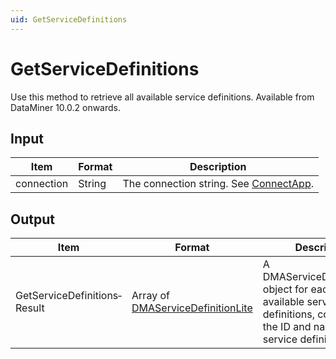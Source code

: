 ```yaml
---
uid: GetServiceDefinitions
---
```


# GetServiceDefinitions

Use this method to retrieve all available service definitions. Available from DataMiner 10.0.2 onwards.

## Input

| Item       | Format | Description                                                                          |
|------------|--------|--------------------------------------------------------------------------------------|
| connection | String | The connection string. See [ConnectApp](xref:ConnectApp). |

## Output

| Item | Format | Description |
|--|--|--|
| GetServiceDefinitions­Result | Array of [DMAServiceDefinitionLite](xref:DMAServiceDefinitionLite) | A DMAServiceDefinitionLite object for each of the available service definitions, containing the ID and name of the service definition. |
